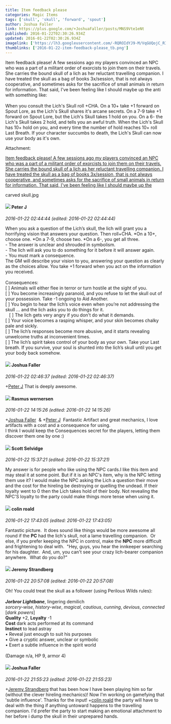 ```yaml
---
title: Item feedback please
categories: Magic Items
tags: ['skull', 'skull', 'forward', 'spout']
author: Joshua Faller
link: https://plus.google.com/+JoshuaFaller/posts/MNS9Vte1eNt
published: 2016-01-22T02:30:26.934Z
updated: 2016-01-22T02:30:26.934Z
imagelink: ['https://lh3.googleusercontent.com/-RQROIdYJ9-M/VqGUQojC_RI/AAAAAAAAC0Y/dpOwzEZgq3Y/w377-h480/carved%2Bskull.jpg']
thumblinks: ['2016-01-22-item-feedback-please_tb.png']
---
```


Item feedback please! A few sessions ago my players convinced an NPC who was a part of a militant order of exorcists to join them on their travels. She carries the bound skull of a lich as her reluctant travelling companion. I have treated the skull as a bag of books 3x/session, that is not always cooperative, and sometimes asks for the sacrifice of small animals in return for information. That said, I&#39;ve been feeling like I should maybe up the anti with something like: <br /><br />When you consult the Lich&#39;s Skull roll +CHA. On a 10+ take +1 forward on Spout Lore, as the Lich&#39;s Skull shares it&#39;s arcane secrets. On a 7-9 take +1 forward on Spout Lore, but the Lich&#39;s Skull takes 1 hold on you. On a 6- the Lich&#39;s Skull takes 2 hold, and tells you an awful truth. When the Lich&#39;s Skull has 10+ hold on you, and every time the number of hold reaches 10+ roll Last Breath. If your character succumbs to death, the Lich&#39;s Skull can now use your body as it&#39;s own. 


Attachment:

<a href='https://plus.google.com/photos/118408641603864909644/albums/6242433571108521121/6242433571995450642?sqi=100084733231320276299&sqsi=e3b2fc20-ccea-48a2-a2e3-e987b7a21233'>Item feedback please! A few sessions ago my players convinced an NPC who was a part of a militant order of exorcists to join them on their travels. She carries the bound skull of a lich as her reluctant travelling companion. I have treated the skull as a bag of books 3x/session, that is not always cooperative, and sometimes asks for the sacrifice of small animals in return for information. That said, I've been feeling like I should maybe up the</a>


carved skull.jpg
<div id='comment z13gxhkrwyzrsdt3t22hh354yxupylkbi04'>
  <h4><img src='{{site.baseurl}}//images/avatars/113692337653837882568_photo.jpg'> Peter J</h4>
      <p><cite>2016-01-22 02:44:44 (edited: 2016-01-22 02:44:44)</cite></p>
        <p>When you ask a question of the Lich’s skull, the lich will grant you a horrifying vision that answers your question. Then roll+CHA. *On a 10+, choose one. *On a 7-9, choose two. *On a 6-, you get all three.<br />- The answer is unclear and shrouded in symbolism.<br />- The lich will ask you to do something for it before it will answer again.<br />- You must mark a consequence.<br />The GM will describe your vision to you, answering your question as clearly as the choices allow. You take +1 forward when you act on the information you received.<br /><br />Consequences:<br />[ ] Animals will either flee in terror or turn hostile at the sight of you.<br />[ ] You become increasingly paranoid, and you refuse to let the skull out of your possession. Take -1 ongoing to Aid Another.<br />[ ] You begin to hear the lich’s voice even when you’re not addressing the skull … and the lich asks you to do things for it.<br />   [ ] The lich gets very angry if you don&#39;t do what it demands.<br />[ ] Your voice becomes a rasping whisper, and your skin becomes chalky pale and sickly.<br />[ ] The lich’s responses become more abusive, and it starts revealing unwelcome truths at inconvenient times.<br />[ ] The lich’s spirit takes control of your body as your own. Take your Last breath. If you survive, your soul is shunted into the lich’s skull until you get your body back somehow.</p>
</div>
        

<div id='comment z13gxhkrwyzrsdt3t22hh354yxupylkbi04'>
  <h4><img src='{{site.baseurl}}//images/avatars/118408641603864909644_photo.jpg'> Joshua Faller</h4>
      <p><cite>2016-01-22 02:46:37 (edited: 2016-01-22 02:46:37)</cite></p>
        <p><span class="proflinkWrapper"><span class="proflinkPrefix">+</span><a class="proflink" href="https://plus.google.com/113692337653837882568" oid="113692337653837882568">Peter J</a></span> That is deeply awesome.</p>
</div>
        

<div id='comment z13gxhkrwyzrsdt3t22hh354yxupylkbi04'>
  <h4><img src='{{site.baseurl}}//images/avatars/109943718077377941382_photo.jpg'> Rasmus wernersen</h4>
      <p><cite>2016-01-22 14:15:26 (edited: 2016-01-22 14:15:26)</cite></p>
        <p><span class="proflinkWrapper"><span class="proflinkPrefix">+</span><a class="proflink" href="https://plus.google.com/118408641603864909644" oid="118408641603864909644">Joshua Faller</a></span>  &amp; <span class="proflinkWrapper"><span class="proflinkPrefix">+</span><a class="proflink" href="https://plus.google.com/113692337653837882568" oid="113692337653837882568">Peter J</a></span>  Fantastic Artifact and great mechanics, I love artifacts with a cost and a consequence for using.<br />I think I would keep the Consequences secret for the players, letting them discover them one by one :)</p>
</div>
        

<div id='comment z13gxhkrwyzrsdt3t22hh354yxupylkbi04'>
  <h4><img src='{{site.baseurl}}//images/avatars/102860402526090415450_photo.jpg'> Scott Selvidge</h4>
      <p><cite>2016-01-22 15:37:21 (edited: 2016-01-22 15:37:21)</cite></p>
        <p>My answer is for people who like using the NPC cards.I like this item and may steal it at some point. But if it is an NPC&#39;s item, why is the NPC letting them use it? I would make the NPC asking the Lich a question their move and the cost for the hireling be destroying or quelling the undead. If their loyalty went to 0 then the Lich takes hold of their body. Not revealing the NPC&#39;S loyalty to the party could make things more tense when using it.</p>
</div>
        

<div id='comment z13gxhkrwyzrsdt3t22hh354yxupylkbi04'>
  <h4><img src='{{site.baseurl}}//images/avatars/112202482806363015700_photo.jpg'> colin roald</h4>
      <p><cite>2016-01-22 17:43:05 (edited: 2016-01-22 17:43:05)</cite></p>
        <p>Fantastic picture.  It does sound like things would be more awesome all round if the <b>PC</b> had the lich&#39;s skull, not a lame travelling companion.  Or else, if you prefer keeping the NPC in control, make the <b>NPC</b> more difficult and frightening to deal with.  &quot;Hey, guys, you hear the innkeeper searching for his daughter.  And, um, you can&#39;t see your crazy lich-bearer companion anywhere.  What do you do?&quot;</p>
</div>
        

<div id='comment z13gxhkrwyzrsdt3t22hh354yxupylkbi04'>
  <h4><img src='{{site.baseurl}}//images/avatars/102595580176380683252_photo.jpg'> Jeremy Strandberg</h4>
      <p><cite>2016-01-22 20:57:08 (edited: 2016-01-22 20:57:08)</cite></p>
        <p>Oh! You could treat the skull as a follower (using Perilous Wilds rules):<br /><br /><b><i>Jorbror Lightbane</i></b>, lingering demilich<br /><i>sorcery-wise</i>, <i>history-wise</i>, <i>magical</i>, <i>cautious</i>, <i>cunning</i>, <i>devious</i>, <i>connected</i> [<i>dark powers</i>]<br /><b>Quality</b> +2, <b>Loyalty</b> -1<br /><b>Cost</b> dark acts performed at its command<br /><b>Instinct</b> to lead astray<br />•	Reveal just enough to suit his purposes<br />•	Give a cryptic answer, unclear or symbolic<br />•	Exert a subtle influence in the spirit world<br /><br />(Damage n/a, HP 9, armor 4)</p>
</div>
        

<div id='comment z13gxhkrwyzrsdt3t22hh354yxupylkbi04'>
  <h4><img src='{{site.baseurl}}//images/avatars/118408641603864909644_photo.jpg'> Joshua Faller</h4>
      <p><cite>2016-01-22 21:55:23 (edited: 2016-01-22 21:55:23)</cite></p>
        <p><span class="proflinkWrapper"><span class="proflinkPrefix">+</span><a class="proflink" href="https://plus.google.com/102595580176380683252" oid="102595580176380683252">Jeremy Strandberg</a></span>​ that has been how I have been playing him so far (without the clever hireling mechanics)! Now I&#39;m working on gamefying that &#39;subtle influence&#39;. Thanks for the input! <span class="proflinkWrapper"><span class="proflinkPrefix">+</span><a class="proflink" href="https://plus.google.com/112202482806363015700" oid="112202482806363015700">colin roald</a></span>​ the party will have to deal with the thing if anything untoward happens to the travelling companion. I&#39;d prefer the party to start making an emotional attachment to her before i dump the skull in their unprepared hands.</p>
</div>
        